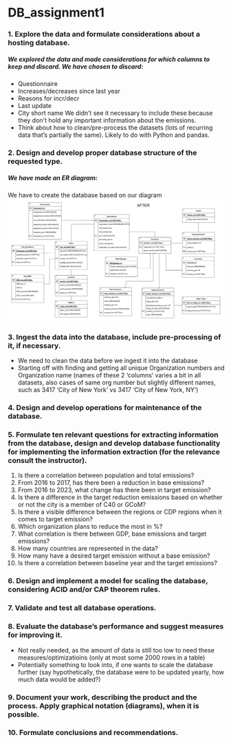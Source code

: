 # DB_assignment1

### 1. Explore the data and formulate considerations about a hosting database.
##### We explored the data and made considerations for which columns to keep and discard. We have chosen to discard:
* Questionnaire
* Increases/decreases since last year
* Reasons for incr/decr
* Last update
* City short name
We didn’t see it necessary to include these because they don't hold any important information about the emissions.
* Think about how to clean/pre-process the datasets (lots of recurring data that’s partially the same). Likely to do with Python and pandas.

### 2. Design and develop proper database structure of the requested type.
##### We have made an ER diagram: 
We have to create the database based on our diagram
![EER diagram](Images/EER_diagram.png)


### 3. Ingest the data into the database, include pre-processing of it, if necessary.
* We need to clean the data before we ingest it into the database
* Starting off with finding and getting all unique Organization numbers and Organization name (names of these 2 ‘columns’ varies a bit in all datasets, also cases of same org number but slightly different names, such as 3417 ‘City of New York’ vs 3417 ‘City of New York, NY’)


### 4. Design and develop operations for maintenance of the database.

### 5. Formulate ten relevant questions for extracting information from the database, design and develop database functionality for implementing the information extraction (for the relevance consult the instructor).

1. Is there a correlation between population and total emissions?
2. From 2016 to 2017, has there been a reduction in base emissions?
3. From 2016 to 2023, what change has there been in target emission?
4. Is there a difference in the target reduction emissions based on whether or not the city is a member of C40 or GCoM?
5. Is there a visible difference between the regions or CDP regions when it comes to target emission?
6. Which organization plans to reduce the most in %?
7. What correlation is there between GDP, base emissions and target emissions?
8. How many countries are represented in the data?
9. How many have a desired target emission without a base emission?
10. Is there a correlation between baseline year and the target emissions? 


### 6. Design and implement a model for scaling the database, considering ACID and/or CAP theorem rules.

### 7. Validate and test all database operations.

### 8. Evaluate the database’s performance and suggest measures for improving it.
* Not really needed, as the amount of data is still too low to need these measures/optimizatioins (only at most some 2000 rows in a table)
* Potentially something to look into, if one wants to scale the database further (say hypothetically, the database were to be updated yearly, how much data would be added?)


### 9. Document your work, describing the product and the process. Apply graphical notation (diagrams), when it is possible.

### 10. Formulate conclusions and recommendations.

